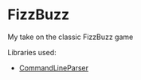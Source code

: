 # FizzBuzz

My take on the classic FizzBuzz game

Libraries used:
*   [CommandLineParser](https://www.nuget.org/packages/CommandLineParser)
